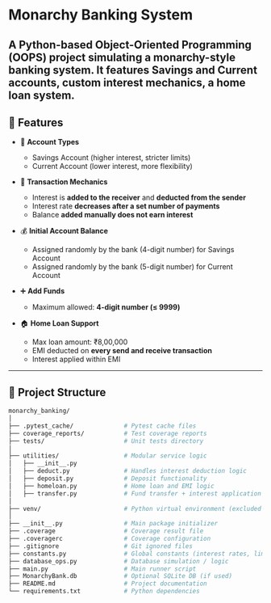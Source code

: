 # Monarchy Banking System

A Python-based **Object-Oriented Programming (OOPS)** project simulating a monarchy-style banking system. It features **Savings** and **Current** accounts, custom **interest mechanics**, a **home loan system**.
---

## 📌 Features

- 🏦 **Account Types**  
  - Savings Account (higher interest, stricter limits)  
  - Current Account (lower interest, more flexibility)  

- 💸 **Transaction Mechanics**  
  - Interest is **added to the receiver** and **deducted from the sender**  
  - Interest rate **decreases after a set number of payments**  
  - Balance **added manually does not earn interest**  

- 💰 **Initial Account Balance**  
  - Assigned randomly by the bank (4-digit number) for Savings Account
  - Assigned randomly by the bank (5-digit number) for Current Account

- ➕ **Add Funds**  
  - Maximum allowed: **4-digit number (≤ 9999)**  

- 🏠 **Home Loan Support**  
  - Max loan amount: ₹8,00,000  
  - EMI deducted on **every send and receive transaction**  
  - Interest applied within EMI 

---

## 📂 Project Structure

```bash
monarchy_banking/
│
├── .pytest_cache/              # Pytest cache files
├── coverage_reports/           # Test coverage reports
├── tests/                      # Unit tests directory
│
├── utilities/                  # Modular service logic
│   ├── __init__.py
│   ├── deduct.py               # Handles interest deduction logic
│   ├── deposit.py              # Deposit functionality
│   ├── homeloan.py             # Home loan and EMI logic
│   ├── transfer.py             # Fund transfer + interest application
│
├── venv/                       # Python virtual environment (excluded from Git)
│
├── __init__.py                 # Main package initializer
├── .coverage                   # Coverage result file
├── .coveragerc                 # Coverage configuration
├── .gitignore                  # Git ignored files
├── constants.py                # Global constants (interest rates, limits, etc.)
├── database_ops.py             # Database simulation / logic
├── main.py                     # Main runner script
├── MonarchyBank.db             # Optional SQLite DB (if used)
├── README.md                   # Project documentation
└── requirements.txt            # Python dependencies